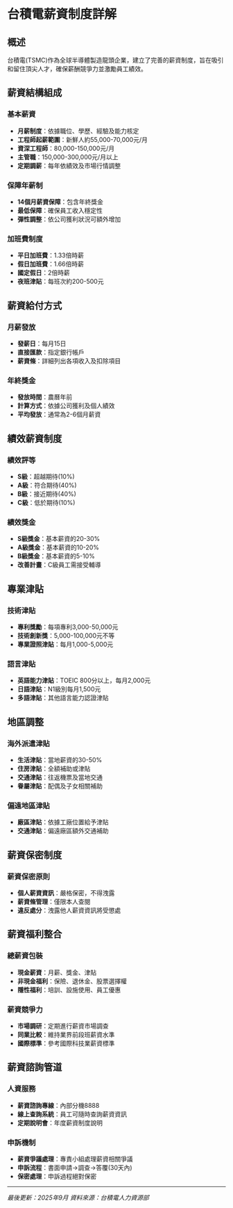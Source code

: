 # 台積電薪資制度詳解

## 概述
台積電(TSMC)作為全球半導體製造龍頭企業，建立了完善的薪資制度，旨在吸引和留住頂尖人才，確保薪酬競爭力並激勵員工績效。

## 薪資結構組成

### 基本薪資
- **月薪制度**：依據職位、學歷、經驗及能力核定
- **工程師起薪範圍**：新鮮人約55,000-70,000元/月
- **資深工程師**：80,000-150,000元/月
- **主管職**：150,000-300,000元/月以上
- **定期調薪**：每年依績效及市場行情調整

### 保障年薪制
- **14個月薪資保障**：包含年終獎金
- **最低保障**：確保員工收入穩定性
- **彈性調整**：依公司獲利狀況可額外增加

### 加班費制度
- **平日加班費**：1.33倍時薪
- **假日加班費**：1.66倍時薪
- **國定假日**：2倍時薪
- **夜班津貼**：每班次約200-500元

## 薪資給付方式

### 月薪發放
- **發薪日**：每月15日
- **直接匯款**：指定銀行帳戶
- **薪資條**：詳細列出各項收入及扣除項目

### 年終獎金
- **發放時間**：農曆年前
- **計算方式**：依據公司獲利及個人績效
- **平均發放**：通常為2-6個月薪資

## 績效薪資制度

### 績效評等
- **S級**：超越期待(10%)
- **A級**：符合期待(40%)
- **B級**：接近期待(40%)
- **C級**：低於期待(10%)

### 績效獎金
- **S級獎金**：基本薪資的20-30%
- **A級獎金**：基本薪資的10-20%
- **B級獎金**：基本薪資的5-10%
- **改善計畫**：C級員工需接受輔導

## 專業津貼

### 技術津貼
- **專利獎勵**：每項專利3,000-50,000元
- **技術創新獎**：5,000-100,000元不等
- **專業證照津貼**：每月1,000-5,000元

### 語言津貼
- **英語能力津貼**：TOEIC 800分以上，每月2,000元
- **日語津貼**：N1級別每月1,500元
- **多語津貼**：其他語言能力認證津貼

## 地區調整

### 海外派遣津貼
- **生活津貼**：當地薪資的30-50%
- **住房津貼**：全額補助或津貼
- **交通津貼**：往返機票及當地交通
- **眷屬津貼**：配偶及子女相關補助

### 偏遠地區津貼
- **廠區津貼**：依據工廠位置給予津貼
- **交通津貼**：偏遠廠區額外交通補助

## 薪資保密制度

### 薪資保密原則
- **個人薪資資訊**：嚴格保密，不得洩露
- **薪資條管理**：僅限本人查閱
- **違反處分**：洩露他人薪資資訊將受懲處

## 薪資福利整合

### 總薪資包裝
- **現金薪資**：月薪、獎金、津貼
- **非現金福利**：保險、退休金、股票選擇權
- **隱性福利**：培訓、設施使用、員工優惠

### 薪資競爭力
- **市場調研**：定期進行薪資市場調查
- **同業比較**：維持業界前段班薪資水準
- **國際標準**：參考國際科技業薪資標準

## 薪資諮詢管道

### 人資服務
- **薪資諮詢專線**：內部分機8888
- **線上查詢系統**：員工可隨時查詢薪資資訊
- **定期說明會**：年度薪資制度說明

### 申訴機制
- **薪資爭議處理**：專責小組處理薪資相關爭議
- **申訴流程**：書面申請→調查→答覆(30天內)
- **保密處理**：申訴過程絕對保密

---

*最後更新：2025年9月*
*資料來源：台積電人力資源部*